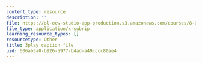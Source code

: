 ```yaml
---
content_type: resource
description: ''
file: https://ol-ocw-studio-app-production.s3.amazonaws.com/courses/8-01sc-classical-mechanics-fall-2016/606ab3a0b9265977b4ada49cccc80ae4_0PrwAbgoMA.vtt
file_type: application/x-subrip
learning_resource_types: []
resourcetype: Other
title: 3play caption file
uid: 606ab3a0-b926-5977-b4ad-a49cccc80ae4
---
```

